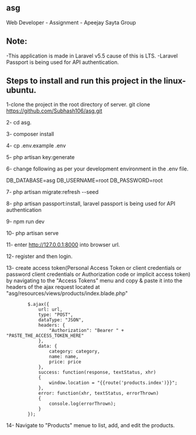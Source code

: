## asg
Web Developer - Assignment - Apeejay Sayta Group

## Note:
-This application is made in Laravel v5.5 cause of this is LTS.
-Laravel Passport is being used for API authentication. 

## Steps to install and run this project in the linux-ubuntu.

1-clone the project in the root directory of server.
git clone https://github.com/Subhash106/asg.git

2- cd asg.

3- composer install

4- cp .env.example .env

5- php artisan key:generate

6- change following as per your development environment in the .env file.

DB_DATABASE=asg
DB_USERNAME=root
DB_PASSWORD=root

7- php artisan migrate:refresh --seed

8- php artisan passport:install, laravel passport is being used for API authentication

9- npm run dev

10- php artisan serve

11- enter http://127.0.0.1:8000 into browser url.

12- register and then login.

13- create access token(Personal Access Token or client credentials or password client credentials or Authorization code or implicit access token)  by navigating to the "Access Tokens" menu and copy & paste it into the headers of the ajax request located at "asg/resources/views/products/index.blade.php" 

			$.ajax({
                url: url,
                type: "POST",
                dataType: "JSON",
                headers: {
                    "Authorization": "Bearer " + "PASTE_THE_ACCESS_TOKEN_HERE"
                },
                data: {
                    category: category,
                    name: name,
                    price: price
                },
                success: function(response, textStatus, xhr)
                {
                    window.location = "{{route('products.index')}}";
                },
                error: function(xhr, textStatus, errorThrown)
                {   
                    console.log(errorThrown);
                }
            }); 

14- Navigate to "Products" menue to list, add, and edit the products.  
